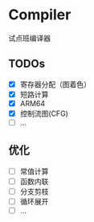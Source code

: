 # Compiler

试点班编译器

## TODOs

- [x] 寄存器分配（图着色）
- [x] 短路计算
- [x] ARM64
- [x] 控制流图(CFG)
- [ ] ...

## 优化

- [ ] 常值计算
- [ ] 函数内联
- [ ] 分支剪枝
- [ ] 循环展开
- [ ] ...

